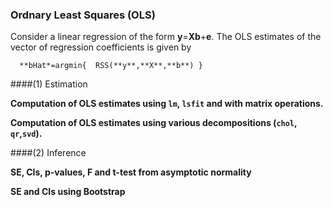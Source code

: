 ### Ordnary Least Squares (OLS)

Consider a linear regression of the form **y**=**Xb**+**e**. The OLS estimates of the vector of regression coefficients is given by

      **bHat*=argmin{  RSS(**y**,**X**,**b**) }
      
      
####(1) Estimation

**Computation of OLS estimates using `lm`, `lsfit` and with matrix operations.**


**Computation of OLS estimates using various decompositions (`chol`, `qr`,`svd`).**


####(2) Inference

**SE, CIs, p-values, F and t-test from asymptotic normality**


**SE and CIs using Bootstrap**
   
